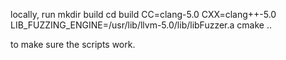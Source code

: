 locally, run
mkdir build
cd build
CC=clang-5.0 CXX=clang++-5.0 LIB_FUZZING_ENGINE=/usr/lib/llvm-5.0/lib/libFuzzer.a cmake  ..

to make sure the scripts work.


